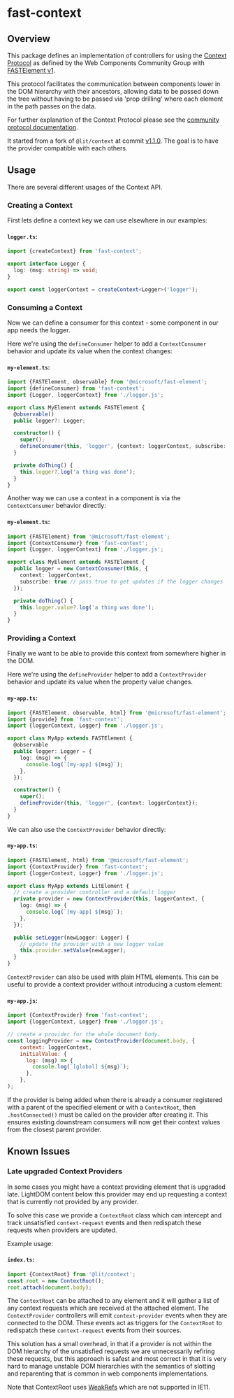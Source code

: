 # fast-context

## Overview

This package defines an implementation of controllers for using the [Context Protocol](https://github.com/webcomponents-cg/community-protocols/blob/main/proposals/context.md) as defined by the Web Components Community Group with [FASTElement v1](https://github.com/microsoft/fast).

This protocol facilitates the communication between components lower in the DOM hierarchy with their ancestors, allowing data to be passed down the tree without having to be passed via 'prop drilling' where each element in the path passes on the data.

For further explanation of the Context Protocol please see the [community protocol documentation](https://github.com/webcomponents-cg/community-protocols/blob/main/proposals/context.md).

It started from a fork of `@lit/context` at commit [v1.1.0](https://github.com/lit/lit/tree/%40lit/context%401.1.0).
The goal is to have the provider compatible with each others.

## Usage

There are several different usages of the Context API.

### Creating a Context

First lets define a context key we can use elsewhere in our examples:

#### **`logger.ts`**:

```ts
import {createContext} from 'fast-context';

export interface Logger {
  log: (msg: string) => void;
}

export const loggerContext = createContext<Logger>('logger');
```

### Consuming a Context

Now we can define a consumer for this context - some component in our app needs the logger.

Here we're using the `defineConsumer` helper to add a `ContextConsumer` behavior
and update its value when the context changes:

#### **`my-element.ts`**:

```ts
import {FASTElement, observable} from '@microsoft/fast-element';
import {defineConsumer} from 'fast-context';
import {Logger, loggerContext} from './logger.js';

export class MyElement extends FASTElement {
  @observable()
  public logger?: Logger;

  constructor() {
    super();
    defineConsumer(this, 'logger', {context: loggerContext, subscribe: true});
  }

  private doThing() {
    this.logger?.log('a thing was done');
  }
}
```

Another way we can use a context in a component is via the `ContextConsumer` behavior directly:

#### **`my-element.ts`**:

```ts
import {FASTElement} from '@microsoft/fast-element';
import {ContextConsumer} from 'fast-context';
import {Logger, loggerContext} from './logger.js';

export class MyElement extends FASTElement {
  public logger = new ContextConsumer(this, {
    context: loggerContext,
    subscribe: true // pass true to get updates if the logger changes
  });

  private doThing() {
    this.logger.value?.log('a thing was done');
  }
}
```

### Providing a Context

Finally we want to be able to provide this context from somewhere higher in the DOM.

Here we're using the `defineProvider` helper to add a `ContextProvider`
behavior and update its value when the property value changes.

#### **`my-app.ts`**:

```ts
import {FASTElement, observable, html} from '@microsoft/fast-element';
import {provide} from 'fast-context';
import {loggerContext, Logger} from './logger.js';

export class MyApp extends FASTElement {
  @observable
  public logger: Logger = {
    log: (msg) => {
      console.log(`[my-app] ${msg}`);
    },
  });

  constructor() {
    super();
    defineProvider(this, 'logger', {context: loggerContext});
  }
}
```

We can also use the `ContextProvider` behavior directly:

#### **`my-app.ts`**:

```ts
import {FASTElement, html} from '@microsoft/fast-element';
import {ContextProvider} from 'fast-context';
import {loggerContext, Logger} from './logger.js';

export class MyApp extends LitElement {
  // create a provider controller and a default logger
  private provider = new ContextProvider(this, loggerContext, {
    log: (msg) => {
      console.log(`[my-app] ${msg}`);
    },
  });

  public setLogger(newLogger: Logger) {
    // update the provider with a new logger value
    this.provider.setValue(newLogger);
  }
}
```

`ContextProvider` can also be used with plain HTML elements. This can be
useful to provide a context provider without introducing a custom element:

#### **`my-app.js`**:

```js
import {ContextProvider} from 'fast-context';
import {loggerContext, Logger} from './logger.js';

// create a provider for the whole document body.
const loggingProvider = new ContextProvider(document.body, {
    context: loggerContext,
    initialValue: {
      log: (msg) => {
        console.log(`[global] ${msg}`);
      },
    },
);
```

If the provider is being added when there is already a consumer registered with
a parent of the specified element or with a `ContextRoot`, then
`.hostConnected()` must be called on the provider after creating it. This
ensures existing downstream consumers will now get their context values from the
closest parent provider.

## Known Issues

### Late upgraded Context Providers

In some cases you might have a context providing element that is upgraded late. LightDOM content below this provider may end up requesting a context that is currently not provided by any provider.

To solve this case we provide a `ContextRoot` class which can intercept and track unsatisfied `context-request` events and then redispatch these requests when providers are updated.

Example usage:

#### **`index.ts`**:

```ts
import {ContextRoot} from '@lit/context';
const root = new ContextRoot();
root.attach(document.body);
```

The `ContextRoot` can be attached to any element and it will gather a list of any context requests which are received at the attached element. The `ContextProvider` controllers will emit `context-provider` events when they are connected to the DOM. These events act as triggers for the `ContextRoot` to redispatch these `context-request` events from their sources.

This solution has a small overhead, in that if a provider is not within the DOM hierarchy of the unsatisfied requests we are unnecessarily refiring these requests, but this approach is safest and most correct in that it is very hard to manage unstable DOM hierarchies with the semantics of slotting and reparenting that is common in web components implementations.

Note that ContextRoot uses [WeakRefs](https://developer.mozilla.org/en-US/docs/Web/JavaScript/Reference/Global_Objects/WeakRef) which are not supported in IE11.
